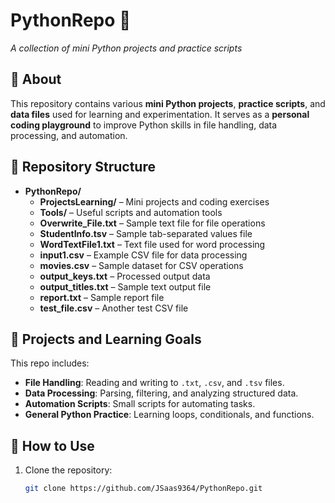 # PythonRepo 🐍  
*A collection of mini Python projects and practice scripts*  

## 📌 About  
This repository contains various **mini Python projects**, **practice scripts**, and **data files** used for learning and experimentation. It serves as a **personal coding playground** to improve Python skills in file handling, data processing, and automation.

## 📂 Repository Structure
- **PythonRepo/**
  - **ProjectsLearning/** – Mini projects and coding exercises
  - **Tools/** – Useful scripts and automation tools
  - **Overwrite_File.txt** – Sample text file for file operations
  - **StudentInfo.tsv** – Sample tab-separated values file
  - **WordTextFile1.txt** – Text file used for word processing
  - **input1.csv** – Example CSV file for data processing
  - **movies.csv** – Sample dataset for CSV operations
  - **output_keys.txt** – Processed output data
  - **output_titles.txt** – Sample text output file
  - **report.txt** – Sample report file
  - **test_file.csv** – Another test CSV file


## 📌 Projects and Learning Goals  
This repo includes:
- **File Handling**: Reading and writing to `.txt`, `.csv`, and `.tsv` files.  
- **Data Processing**: Parsing, filtering, and analyzing structured data.  
- **Automation Scripts**: Small scripts for automating tasks.  
- **General Python Practice**: Learning loops, conditionals, and functions.  

## 🚀 How to Use  
1. Clone the repository:  
   ```bash
   git clone https://github.com/JSaas9364/PythonRepo.git
